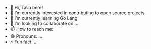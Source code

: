 - 👋 Hi, Talib here!
- 👀 I’m currently interested in contributing to open source projects.
- 🌱 I’m currently learning Go Lang
- 💞️ I’m looking to collaborate on ...
- 📫 How to reach me: 
- 😄 Pronouns: ...
- ⚡ Fun fact: ...

<!---
talibSyed04/talibSyed04 is a ✨ special ✨ repository because its `README.md` (this file) appears on your GitHub profile.
You can click the Preview link to take a look at your changes.
--->
